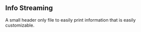 ## Info Streaming

A small header only file to easily print information that is easily customizable. 